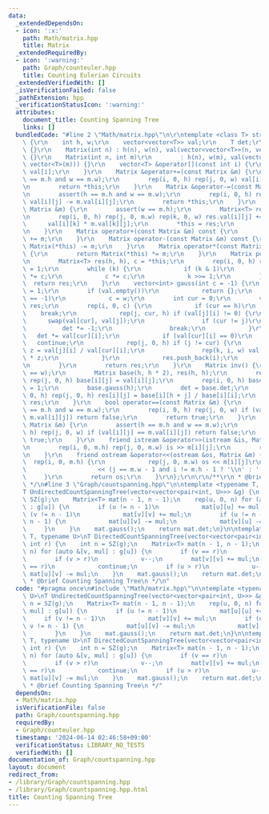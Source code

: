 ```yaml
---
data:
  _extendedDependsOn:
  - icon: ':x:'
    path: Math/matrix.hpp
    title: Matrix
  _extendedRequiredBy:
  - icon: ':warning:'
    path: Graph/counteuler.hpp
    title: Counting Eulerian Circuits
  _extendedVerifiedWith: []
  _isVerificationFailed: false
  _pathExtension: hpp
  _verificationStatusIcon: ':warning:'
  attributes:
    document_title: Counting Spanning Tree
    links: []
  bundledCode: "#line 2 \"Math/matrix.hpp\"\n\r\ntemplate <class T> struct Matrix\
    \ {\r\n    int h, w;\r\n    vector<vector<T>> val;\r\n    T det;\r\n    Matrix()\
    \ {}\r\n    Matrix(int n) : h(n), w(n), val(vector<vector<T>>(n, vector<T>(n)))\
    \ {}\r\n    Matrix(int n, int m)\r\n        : h(n), w(m), val(vector<vector<T>>(n,\
    \ vector<T>(m))) {}\r\n    vector<T> &operator[](const int i) {\r\n        return\
    \ val[i];\r\n    }\r\n    Matrix &operator+=(const Matrix &m) {\r\n        assert(h\
    \ == m.h and w == m.w);\r\n        rep(i, 0, h) rep(j, 0, w) val[i][j] += m.val[i][j];\r\
    \n        return *this;\r\n    }\r\n    Matrix &operator-=(const Matrix &m) {\r\
    \n        assert(h == m.h and w == m.w);\r\n        rep(i, 0, h) rep(j, 0, w)\
    \ val[i][j] -= m.val[i][j];\r\n        return *this;\r\n    }\r\n    Matrix &operator*=(const\
    \ Matrix &m) {\r\n        assert(w == m.h);\r\n        Matrix<T> res(h, m.w);\r\
    \n        rep(i, 0, h) rep(j, 0, m.w) rep(k, 0, w) res.val[i][j] +=\r\n      \
    \      val[i][k] * m.val[k][j];\r\n        *this = res;\r\n        return *this;\r\
    \n    }\r\n    Matrix operator+(const Matrix &m) const {\r\n        return Matrix(*this)\
    \ += m;\r\n    }\r\n    Matrix operator-(const Matrix &m) const {\r\n        return\
    \ Matrix(*this) -= m;\r\n    }\r\n    Matrix operator*(const Matrix &m) const\
    \ {\r\n        return Matrix(*this) *= m;\r\n    }\r\n    Matrix pow(ll k) {\r\
    \n        Matrix<T> res(h, h), c = *this;\r\n        rep(i, 0, h) res.val[i][i]\
    \ = 1;\r\n        while (k) {\r\n            if (k & 1)\r\n                res\
    \ *= c;\r\n            c *= c;\r\n            k >>= 1;\r\n        }\r\n      \
    \  return res;\r\n    }\r\n    vector<int> gauss(int c = -1) {\r\n        det\
    \ = 1;\r\n        if (val.empty())\r\n            return {};\r\n        if (c\
    \ == -1)\r\n            c = w;\r\n        int cur = 0;\r\n        vector<int>\
    \ res;\r\n        rep(i, 0, c) {\r\n            if (cur == h)\r\n            \
    \    break;\r\n            rep(j, cur, h) if (val[j][i] != 0) {\r\n          \
    \      swap(val[cur], val[j]);\r\n                if (cur != j)\r\n          \
    \          det *= -1;\r\n                break;\r\n            }\r\n         \
    \   det *= val[cur][i];\r\n            if (val[cur][i] == 0)\r\n             \
    \   continue;\r\n            rep(j, 0, h) if (j != cur) {\r\n                T\
    \ z = val[j][i] / val[cur][i];\r\n                rep(k, i, w) val[j][k] -= val[cur][k]\
    \ * z;\r\n            }\r\n            res.push_back(i);\r\n            cur++;\r\
    \n        }\r\n        return res;\r\n    }\r\n    Matrix inv() {\r\n        assert(h\
    \ == w);\r\n        Matrix base(h, h * 2), res(h, h);\r\n        rep(i, 0, h)\
    \ rep(j, 0, h) base[i][j] = val[i][j];\r\n        rep(i, 0, h) base[i][h + i]\
    \ = 1;\r\n        base.gauss(h);\r\n        det = base.det;\r\n        rep(i,\
    \ 0, h) rep(j, 0, h) res[i][j] = base[i][h + j] / base[i][i];\r\n        return\
    \ res;\r\n    }\r\n    bool operator==(const Matrix &m) {\r\n        assert(h\
    \ == m.h and w == m.w);\r\n        rep(i, 0, h) rep(j, 0, w) if (val[i][j] !=\
    \ m.val[i][j]) return false;\r\n        return true;\r\n    }\r\n    bool operator!=(const\
    \ Matrix &m) {\r\n        assert(h == m.h and w == m.w);\r\n        rep(i, 0,\
    \ h) rep(j, 0, w) if (val[i][j] == m.val[i][j]) return false;\r\n        return\
    \ true;\r\n    }\r\n    friend istream &operator>>(istream &is, Matrix &m) {\r\
    \n        rep(i, 0, m.h) rep(j, 0, m.w) is >> m[i][j];\r\n        return is;\r\
    \n    }\r\n    friend ostream &operator<<(ostream &os, Matrix &m) {\r\n      \
    \  rep(i, 0, m.h) {\r\n            rep(j, 0, m.w) os << m[i][j]\r\n          \
    \                    << (j == m.w - 1 and i != m.h - 1 ? '\\n' : ' ');\r\n   \
    \     }\r\n        return os;\r\n    }\r\n};\r\n\r\n/**\r\n * @brief Matrix\r\n\
    \ */\n#line 3 \"Graph/countspanning.hpp\"\n\ntemplate <typename T, typename U>\n\
    T UndirectedCountSpanningTree(vector<vector<pair<int, U>>> &g) {\n    int n =\
    \ SZ(g);\n    Matrix<T> mat(n - 1, n - 1);\n    rep(u, 0, n) for (auto &[v, mul]\
    \ : g[u]) {\n        if (u != n - 1)\n            mat[u][u] += mul;\n        if\
    \ (v != n - 1)\n            mat[v][v] += mul;\n        if (u != n - 1 and v !=\
    \ n - 1) {\n            mat[u][v] -= mul;\n            mat[v][u] -= mul;\n   \
    \     }\n    }\n    mat.gauss();\n    return mat.det;\n}\n\ntemplate <typename\
    \ T, typename U>\nT DirectedCountSpanningTree(vector<vector<pair<int, U>>> &g,\
    \ int r) {\n    int n = SZ(g);\n    Matrix<T> mat(n - 1, n - 1);\n    rep(u, 0,\
    \ n) for (auto &[v, mul] : g[u]) {\n        if (v == r)\n            continue;\n\
    \        if (v > r)\n            v--;\n        mat[v][v] += mul;\n        if (u\
    \ == r)\n            continue;\n        if (u > r)\n            u--;\n       \
    \ mat[u][v] -= mul;\n    }\n    mat.gauss();\n    return mat.det;\n}\n\n/**\n\
    \ * @brief Counting Spanning Tree\n */\n"
  code: "#pragma once\n#include \"Math/matrix.hpp\"\n\ntemplate <typename T, typename\
    \ U>\nT UndirectedCountSpanningTree(vector<vector<pair<int, U>>> &g) {\n    int\
    \ n = SZ(g);\n    Matrix<T> mat(n - 1, n - 1);\n    rep(u, 0, n) for (auto &[v,\
    \ mul] : g[u]) {\n        if (u != n - 1)\n            mat[u][u] += mul;\n   \
    \     if (v != n - 1)\n            mat[v][v] += mul;\n        if (u != n - 1 and\
    \ v != n - 1) {\n            mat[u][v] -= mul;\n            mat[v][u] -= mul;\n\
    \        }\n    }\n    mat.gauss();\n    return mat.det;\n}\n\ntemplate <typename\
    \ T, typename U>\nT DirectedCountSpanningTree(vector<vector<pair<int, U>>> &g,\
    \ int r) {\n    int n = SZ(g);\n    Matrix<T> mat(n - 1, n - 1);\n    rep(u, 0,\
    \ n) for (auto &[v, mul] : g[u]) {\n        if (v == r)\n            continue;\n\
    \        if (v > r)\n            v--;\n        mat[v][v] += mul;\n        if (u\
    \ == r)\n            continue;\n        if (u > r)\n            u--;\n       \
    \ mat[u][v] -= mul;\n    }\n    mat.gauss();\n    return mat.det;\n}\n\n/**\n\
    \ * @brief Counting Spanning Tree\n */"
  dependsOn:
  - Math/matrix.hpp
  isVerificationFile: false
  path: Graph/countspanning.hpp
  requiredBy:
  - Graph/counteuler.hpp
  timestamp: '2024-06-14 02:46:58+09:00'
  verificationStatus: LIBRARY_NO_TESTS
  verifiedWith: []
documentation_of: Graph/countspanning.hpp
layout: document
redirect_from:
- /library/Graph/countspanning.hpp
- /library/Graph/countspanning.hpp.html
title: Counting Spanning Tree
---
```

